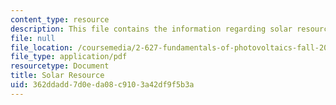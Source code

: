 ```yaml
---
content_type: resource
description: This file contains the information regarding solar resource.
file: null
file_location: /coursemedia/2-627-fundamentals-of-photovoltaics-fall-2013/362ddadd7d0eda08c9103a42df9f5b3a_MIT2_627F13_lec02.pdf
file_type: application/pdf
resourcetype: Document
title: Solar Resource
uid: 362ddadd-7d0e-da08-c910-3a42df9f5b3a
---
```

